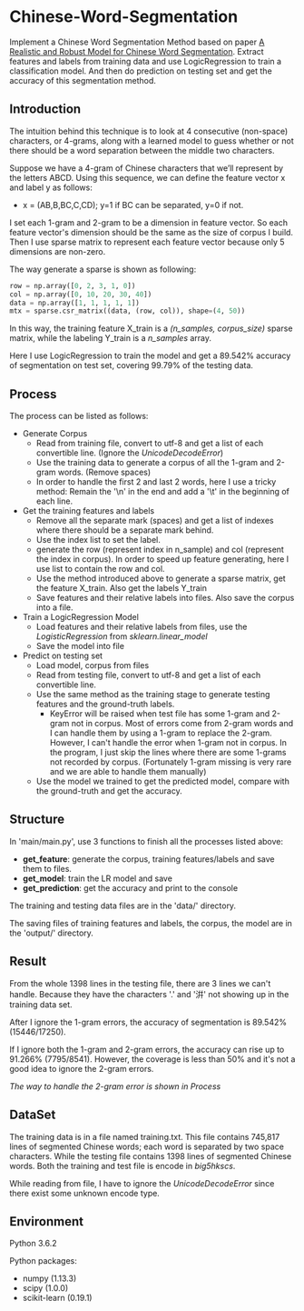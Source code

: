 # Chinese-Word-Segmentation
Implement a Chinese Word Segmentation Method based on paper [A Realistic and Robust Model for Chinese Word Segmentation](http://www.aclweb.org/anthology/O08-1009). Extract features and labels from training data and use LogicRegression to train a classification model. And then do prediction on testing set and get the accuracy of this segmentation method.

## Introduction
The intuition behind this technique is to look at 4 consecutive (non-space) characters, or 4-grams, along with a learned model to guess whether or not there should be a word separation between the middle two characters. 

Suppose we have a 4-gram of Chinese characters that we’ll represent by the letters ABCD. Using this sequence, we can define the feature vector x and label y as follows:

+ x = (AB,B,BC,C,CD); y=1 if BC can be separated, y=0 if not.

I set each 1-gram and 2-gram to be a dimension in feature vector. So each feature vector's dimension should be the same as the size of corpus I build. Then I use sparse matrix to represent each feature vector because only 5 dimensions are non-zero. 

The way generate a sparse is shown as following:

```python
row = np.array([0, 2, 3, 1, 0])
col = np.array([0, 10, 20, 30, 40])
data = np.array([1, 1, 1, 1, 1])
mtx = sparse.csr_matrix((data, (row, col)), shape=(4, 50))
```

In this way, the training feature X_train is a *(n_samples, corpus_size)* sparse matrix, while the labeling Y_train is a *n_samples* array. 

Here I use LogicRegression to train the model and get a 89.542% accuracy of segmentation on test set, covering 99.79% of the testing data.


## Process
The process can be listed as follows:

+ Generate Corpus
    + Read from training file, convert to utf-8 and get a list of each convertible line. (Ignore the *UnicodeDecodeError*)
    + Use the training data to generate a corpus of all the 1-gram and 2-gram words. (Remove spaces) 
    +  In order to handle the first 2 and last 2 words, here I use a tricky method: Remain the '\n' in the end and add a '\t' in the beginning of each line. 
+ Get the training features and labels
    + Remove all the separate mark (spaces) and get a list of indexes where there should be a separate mark behind. 
    + Use the index list to set the label.
    + generate the row (represent index in n_sample) and col (represent the index in corpus). In order to speed up feature generating, here I use list to contain the row and col. 
    + Use the method introduced above to generate a sparse matrix, get the feature X_train. Also get the labels Y_train
    + Save features and their relative labels into files. Also save the corpus into a file.
+ Train a LogicRegression Model
    + Load features and their relative labels from files, use the *LogisticRegression* from *sklearn.linear_model*
    + Save the model into file
+ Predict on testing set
    + Load model, corpus from files
    + Read from testing file, convert to utf-8 and get a list of each convertible line.
    + Use the same method as the training stage to generate testing features and the ground-truth labels. 
        + KeyError will be raised when test file has some 1-gram and 2-gram not in corpus. Most of errors come from 2-gram words and I can handle them by using a 1-gram to replace the 2-gram. However, I can't handle the error when 1-gram not in corpus. In the program, I just skip the lines where there are some 1-grams not recorded by corpus. (Fortunately 1-gram missing is very rare and we are able to handle them manually)
    + Use the model we trained to get the predicted model, compare with the ground-truth and get the accuracy.

## Structure
In 'main/main.py', use 3 functions to finish all the processes listed above:

+ **get_feature**: generate the corpus, training features/labels and save them to files.
+ **get_model**: train the LR model and save
+ **get_prediction**: get the accuracy and print to the console

The training and testing data files are in the 'data/' directory. 

The saving files of training features and labels, the corpus, the model are in the 'output/' directory.  

## Result
From the whole 1398 lines in the testing file, there are 3 lines we can't handle. Because they have the characters '.' and '洴' not showing up in the training data set. 

After I ignore the 1-gram errors, the accuracy of segmentation is 89.542% (15446/17250). 

If I ignore both the 1-gram and 2-gram errors, the accuracy can rise up to 91.266% (7795/8541). However, the coverage is less than 50% and it's not a good idea to ignore the 2-gram errors. 

*The way to handle the 2-gram error is shown in Process*


## DataSet
The training data is in a file named training.txt. This file contains 745,817 lines of segmented Chinese words; each word is separated by two space characters. While the testing file contains 1398 lines of segmented Chinese words. Both the training and test file is encode in *big5hkscs*. 

While reading from file, I have to ignore the *UnicodeDecodeError* since there exist some unknown encode type.

## Environment
Python 3.6.2

Python packages:

+ numpy (1.13.3)
+ scipy (1.0.0)
+ scikit-learn (0.19.1)


